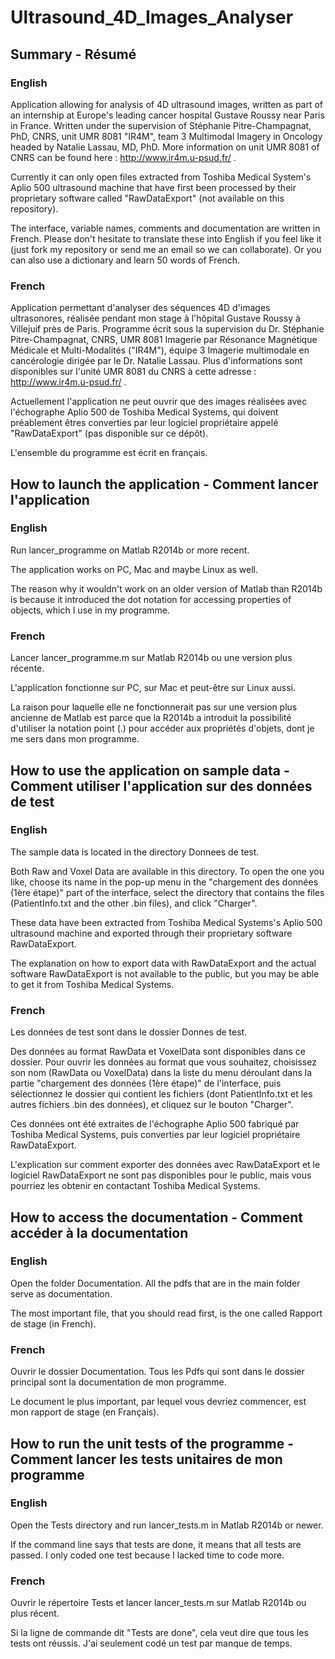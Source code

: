 # Ultrasound_4D_Images_Analyser

## Summary - Résumé

### English
Application allowing for analysis of 4D ultrasound images, written as part of an internship at Europe's leading cancer hospital 
Gustave Roussy near Paris in France. Written under the supervision of Stéphanie Pitre-Champagnat, PhD, CNRS, unit UMR 8081 "IR4M", 
team 3 Multimodal Imagery in Oncology headed by Natalie Lassau, MD, PhD. 
More information on unit UMR 8081 of CNRS can be found here : http://www.ir4m.u-psud.fr/ .

Currently it can only open files extracted from Toshiba Medical System's Aplio 500 ultrasound machine that have first been processed 
by their proprietary software called "RawDataExport" (not available on this repository).

The interface, variable names, comments and documentation are written in French. Please don't hesitate to translate 
these into English if you feel like it (just fork my repository or send me an email so we can collaborate). 
Or you can also use a dictionary and learn 50 words of French.

### French

Application permettant d'analyser des séquences 4D d'images ultrasonores, réalisée pendant mon stage à l'hôpital Gustave Roussy à Villejuif
près de Paris. Programme écrit sous la supervision du Dr. Stéphanie Pitre-Champagnat, CNRS, UMR 8081 Imagerie par Résonance Magnétique
Médicale et Multi-Modalités ("IR4M"), équipe 3 Imagerie multimodale en cancérologie dirigée par le Dr. Natalie Lassau.
Plus d'informations sont disponibles sur l'unité UMR 8081 du CNRS à cette adresse : http://www.ir4m.u-psud.fr/ .

Actuellement l'application ne peut ouvrir que des images réalisées avec l'échographe Aplio 500 de Toshiba Medical Systems, qui doivent
préablement êtres converties par leur logiciel propriétaire appelé "RawDataExport" (pas disponible sur ce dépôt).

L'ensemble du programme est écrit en français.

## How to launch the application - Comment lancer l'application

### English
Run lancer_programme on Matlab R2014b or more recent.

The application works on PC, Mac and maybe Linux as well. 

The reason why it wouldn't work on an older version of Matlab than R2014b is because it introduced 
the dot notation for accessing properties of objects, which I use in my programme.

### French

Lancer lancer_programme.m sur Matlab R2014b ou une version plus récente.

L'application fonctionne sur PC, sur Mac et peut-être sur Linux aussi.

La raison pour laquelle elle ne fonctionnerait pas sur une version plus ancienne de Matlab est parce que la R2014b a introduit
la possibilité d'utiliser la notation point (.) pour accéder aux propriétés d'objets, dont je me sers dans mon programme.

## How to use the application on sample data - Comment utiliser l'application sur des données de test

### English

The sample data is located in the directory Donnees de test. 

Both Raw and Voxel Data are available in this directory. To open the one you like, choose its name in the pop-up menu in the "chargement
des données (1ère étape)" part of the interface, select the directory that contains the files (PatientInfo.txt and the other .bin files),
and click "Charger".

These data have been extracted from Toshiba Medical Systems's 
Aplio 500 ultrasound machine and exported through their proprietary software RawDataExport.

The explanation on how to export data with RawDataExport and the actual software RawDataExport is not available to the public, but you
may be able to get it from Toshiba Medical Systems.

### French

Les données de test sont dans le dossier Donnes de test.

Des données au format RawData et VoxelData sont disponibles dans ce dossier. Pour ouvrir les données au format que vous souhaitez,
choisissez son nom (RawData ou VoxelData) dans la liste du menu déroulant dans la partie "chargement des données (1ère étape)" de l'interface,
puis sélectionnez le dossier qui contient les fichiers (dont PatientInfo.txt et les autres fichiers .bin des données), et cliquez sur le
bouton "Charger".

Ces données ont été extraites de l'échographe Aplio 500 fabriqué par Toshiba Medical Systems, puis converties par leur logiciel 
propriétaire RawDataExport.

L'explication sur comment exporter des données avec RawDataExport et le logiciel RawDataExport ne sont pas disponibles pour le public,
mais vous pourriez les obtenir en contactant Toshiba Medical Systems.

## How to access the documentation - Comment accéder à la documentation

### English

Open the folder Documentation. All the pdfs that are in the main folder serve as documentation.

The most important file, that you should read first, is the one called Rapport de stage (in French).

### French

Ouvrir le dossier Documentation. Tous les Pdfs qui sont dans le dossier principal sont la documentation de mon programme.

Le document le plus important, par lequel vous devriez commencer, est mon rapport de stage (en Français).

## How to run the unit tests of the programme - Comment lancer les tests unitaires de mon programme

### English

Open the Tests directory and run lancer_tests.m in Matlab R2014b or newer.

If the command line says that tests are done, it means that all tests are passed. 
I only coded one test because I lacked time to code more.

### French

Ouvrir le répertoire Tests et lancer lancer_tests.m sur Matlab R2014b ou plus récent.

Si la ligne de commande dit "Tests are done", cela veut dire que tous les tests ont réussis.
J'ai seulement codé un test par manque de temps.
